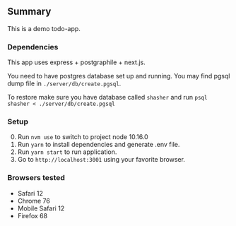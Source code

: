 ## Summary

This is a demo todo-app.

### Dependencies

This app uses express + postgraphile + next.js.

You need to have postgres database set up and running.
You may find pgsql dump file in `./server/db/create.pgsql`.

To restore make sure you have database called `shasher` and run `psql shasher < ./server/db/create.pgsql`

### Setup

0. Run `nvm use` to switch to project node 10.16.0
1. Run `yarn` to install dependencies and generate .env file.
2. Run `yarn start` to run application.
3. Go to `http://localhost:3001` using your favorite browser.

### Browsers tested

- Safari 12
- Chrome 76
- Mobile Safari 12
- Firefox 68
 
